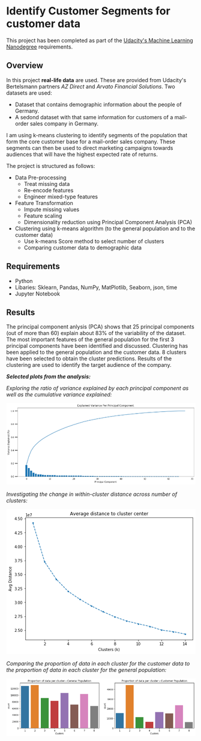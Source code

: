 # Identify Customer Segments for customer data
This project has been completed as part of the [Udacity's Machine Learning Nanodegree](https://www.udacity.com/course/intro-to-machine-learning-nanodegree--nd229) requirements.

## Overview
In this project **real-life data** are used. These are provided from Udacity's Bertelsmann partners *AZ Direct* and *Arvato Financial Solutions*.
Two datasets are used:
- Dataset that contains demographic information about the people of Germany.
- A sedond dataset with that same information for customers of a mail-order sales company in Germany.

I am using k-means clustering to identify segments of the population that form the core customer base for a mail-order sales company. These segments can then be used to direct marketing campaigns towards audiences that will have the highest expected rate of returns.

The project is structured as follows:
- Data Pre-processing
  - Treat missing data
  - Re-encode features
  - Engineer mixed-type features
- Feature Transformation
  - Impute missing values
  - Feature scaling
  - Dimensionality reduction using Principal Component Analysis (PCA)
- Clustering using k-means algorithm (to the general population and to the customer data)
  - Use k-means Score method to select number of clusters
  - Comparing customer data to demographic data
  
## Requirements
- Python
- Libaries: Sklearn, Pandas, NumPy, MatPlotlib, Seaborn, json, time
- Jupyter Notebook

## Results
The principal component anlysis (PCA) shows that 25 principal components (out of more than 60) explain about 83% of the variability of the dataset.
The most important features of the general population for the first 3 principal components have been identified and discussed.
Clustering has been applied to the general population and the customer data. 8 clusters have been selected to obtain the cluster predictions. Results of the clustering are used to identify the target audience of the company.

***Selected plots from the analysis:***

*Exploring the ratio of variance explained by each principal component as well as the cumulative variance explained:*

<p align="center">
  <img src= "https://github.com/gepallas/Machine_Learning_3_Customer_Segmentation/blob/master/img1_explained_variance_per_component.png?raw=true" />
</p>


*Investigating the change in within-cluster distance across number of clusters:*

<p align="center">
  <img src= "https://github.com/gepallas/Machine_Learning_3_Customer_Segmentation/blob/master/img2_avg_distance_to_cluster_center.png?raw=true" />
</p>


*Comparing the proportion of data in each cluster for the customer data to the proportion of data in each cluster for the general population:*

<p align="center">
  <img src= "https://github.com/gepallas/Machine_Learning_3_Customer_Segmentation/blob/master/img3_data_distr_per_cluster.png?raw=true" />
</p>
